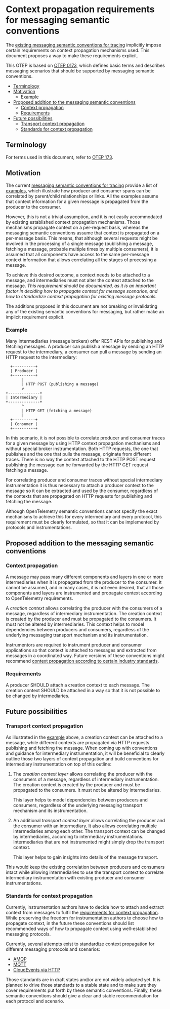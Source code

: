 # Context propagation requirements for messaging semantic conventions

The [existing messaging semantic conventions for tracing](https://github.com/open-telemetry/opentelemetry-specification/blob/v1.11.0/specification/trace/semantic_conventions/messaging.md)
implicitly impose certain requirements on context propagation mechanisms used.
This document proposes a way to make these requirements explicit.

This OTEP is based on [OTEP 0173](0173-messaging-semantic-conventions.md),
which defines basic terms and describes messaging scenarios that should be
supported by messaging semantic conventions.

* [Terminology](#terminology)
* [Motivation](#motivation)
  - [Example](#example)
* [Proposed addition to the messaging semantic conventions](#proposed-addition-to-the-messaging-semantic-conventions)
  - [Context propagation](#context-propagation)
  - [Requirements](#requirements)
* [Future possibilities](#future-possibilities)
  - [Transport context propagation](#transport-context-propagation)
  - [Standards for context propagation](#standards-for-context-propagation)

## Terminology

For terms used in this document, refer to [OTEP 173](#0173-messaging-semantic-conventions.md#terminology).

## Motivation

The current [messaging semantic conventions for tracing](https://github.com/open-telemetry/opentelemetry-specification/blob/v1.11.0/specification/trace/semantic_conventions/messaging.md)
provide a list of [examples](https://github.com/open-telemetry/opentelemetry-specification/blob/v1.11.0/specification/trace/semantic_conventions/messaging.md#examples),
which illustrate how producer and consumer spans can be correlated by
parent/child relationships or links. All the examples assume that context
information for a given message is propagated from the producer to the consumer.

However, this is not a trivial assumption, and it is not easily accommodated by
existing established context propagation mechanisms. Those mechanisms propagate
context on a per-request basis, whereas the messaging semantic conventions
assume that context is propagated on a per-message basis. This means, that
although several requests might be involved in the processing of a single
message (publishing a message, fetching a message, probable multiple times by
multiple consumers), it is assumed that all components have access to the same
per-message context information that allows correlating all the stages of
processing a message.

To achieve this desired outcome, a context needs to be attached to a message,
and intermediaries must not alter the context attached to the message. _This
requirement should be documented, as it is an important factor in deciding how
to propagate context for message scenarios, and how to standardize context
propagation for existing message protocols._

The additions proposed in this document are not breaking or invalidating any of
the existing semantic conventions for messaging, but rather make an implicit
requirement explicit.

### Example

Many intermediaries (message brokers) offer REST APIs for publishing and
fetching messages. A producer can publish a message by sending an HTTP request
to the intermediary, a consumer can pull a message by sending an HTTP request
to the intermediary:

```
  +----------+
  | Producer |
  +----------+
       |
       | HTTP POST (publishing a message)
       v
+--------------+
| Intermediary |
+--------------+
       ^
       | HTTP GET (fetching a message)
       |
  +----------+
  | Consumer |
  +----------+
```

In this scenario, it is not possible to correlate producer and consumer traces
for a given message by using HTTP context propagation mechanisms and without
special broker instrumentation. Both HTTP requests, the one that publishes and
the one that pulls the message, originate from different traces. There is no
way the context attached to the HTTP POST request publishing the message can be
forwarded by the HTTP GET request fetching a message.

For correlating producer and consumer traces without special intermediary
instrumentation it is thus necessary to attach a producer context to the
message so it can be extracted and used by the consumer, regardless of the
contexts that are propagated on HTTP requests for publishing and fetching the
message.

Although OpenTelemetry semantic conventions cannot specify the exact mechanisms
to achieve this for every intermediary and every protocol, this requirement
must be clearly formulated, so that it can be implemented by protocols and
instrumentations.

## Proposed addition to the messaging semantic conventions

### Context propagation

A message may pass many different components and layers in one or more
intermediaries when it is propagated from the producer to the consumer. It
cannot be assumed, and in many cases, it is not even desired, that all those
components and layers are instrumented and propagate context according to
OpenTelemetry requirements.

A _creation context_ allows correlating the producer with the consumers of a
message, regardless of intermediary instrumentation. The creation context is
created by the producer and must be propagated to the consumers. It must not be
altered by intermediaries.  This context helps to model dependencies between
producers and consumers, regardless of the underlying messaging transport
mechanism and its instrumentation.

Instrumentors are required to instrument producer and consumer applications
so that context is attached to messages and extracted from messages in a
coordinated way. Future versions of these conventions might recommend [context propagation according to certain industry standards](#standards-for-context-propagation).

### Requirements

A producer SHOULD attach a creation context to each message. The creation context
SHOULD be attached in a way so that it is not possible to be changed by intermediaries.

## Future possibilities

### Transport context propagation

As illustrated in the [example](#example) above, a creation context can be
attached to a message, while different contexts are propagated via HTTP requests
publishing and fetching the message. When coming up with conventions and
guidance for intermediary instrumentation, it will be beneficial to clearly
outline those two layers of context propagation and build conventions for
intermediary instrumentation on top of this outline:

1. The _creation context layer_ allows correlating the producer with the
   consumers of a message, regardless of intermediary instrumentation. The
   creation context is created by the producer and must be propagated to the
   consumers. It must not be altered by intermediaries.

   This layer helps to model dependencies between producers and consumers,
   regardless of the underlying messaging transport mechanism and its
   instrumentation.
2. An additional _transport context layer_ allows correlating the producer and
   the consumer with an intermediary. It also allows correlating multiple
   intermediaries among each other. The transport context can be changed by
   intermediaries, according to intermediary instrumentations. Intermediaries that
   are not instrumented might simply drop the transport context.

   This layer helps to gain insights into details of the message transport.

This would keep the existing correlation between producers and consumers intact
while allowing intermediaries to use the transport context to correlate
intermediary instrumentation with existing producer and consumer
instrumentations.

### Standards for context propagation

Currently, instrumentation authors have to decide how to attach and extract
context from messages to fulfil the [requirements for context propagation](#context-propagation).
While preserving the freedom for instrumentation authors to choose how to
propagate context, in the future these conventions should list recommended ways
of how to propagate context using well-established messaging protocols.

Currently, several attempts exist to standardize context propagation for different
messaging protocols and scenarios:

* [AMQP](https://w3c.github.io/trace-context-amqp/)
* [MQTT](https://w3c.github.io/trace-context-mqtt/)
* [CloudEvents via HTTP](https://github.com/cloudevents/spec/blob/v1.0.1/extensions/distributed-tracing.md)

Those standards are in draft states and/or are not widely adopted yet. It is
planned to drive those standards to a stable state and to make sure they cover
requirements put forth by these semantic conventions. Finally, these semantic
conventions should give a clear and stable recommendation for each protocol and
scenario.
